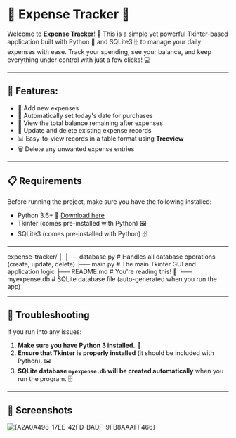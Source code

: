 # 💸 Expense Tracker 💼

Welcome to **Expense Tracker**! 🎉 This is a simple yet powerful Tkinter-based application built with Python 🐍 and SQLite3 🗄️ to manage your daily expenses with ease. Track your spending, see your balance, and keep everything under control with just a few clicks! 💻

---

## 🌟 Features:
- 📝 Add new expenses
- 📅 Automatically set today's date for purchases
- 🧮 View the total balance remaining after expenses
- 🔄 Update and delete existing expense records
- 📊 Easy-to-view records in a table format using **Treeview**
- 🗑️ Delete any unwanted expense entries

---

## 📋 Requirements

Before running the project, make sure you have the following installed:

- Python 3.6+ 🐍 [Download here](https://www.python.org/downloads/)
- Tkinter (comes pre-installed with Python) 🖼️
- SQLite3 (comes pre-installed with Python) 🗄️

---

expense-tracker/
│
├── database.py         # Handles all database operations (create, update, delete)
├── main.py             # The main Tkinter GUI and application logic
├── README.md           # You're reading this! 💬
└── myexpense.db        # SQLite database file (auto-generated when you run the app)

---

## 🛑 Troubleshooting
If you run into any issues:

1. **Make sure you have Python 3 installed.** 🐍
2. **Ensure that Tkinter is properly installed** (it should be included with Python). 🖼️
3. **SQLite database `myexpense.db` will be created automatically** when you run the program. 🗄️

---

## 📸 Screenshots
![{A2A0A498-17EE-42FD-BADF-9FB8AAAFF466}](https://github.com/user-attachments/assets/011586f9-83cd-4244-bec9-0c7205559677)


